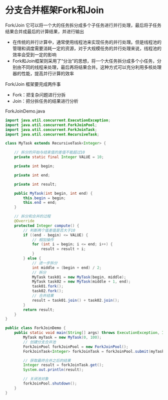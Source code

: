 # 分支合并框架Fork和Join

Fork/Join 它可以将一个大的任务拆分成多个子任务进行并行处理，最后将子任务结果合并成最后的计算结果，并进行输出

- 在传统的并行计算中，通常使用线程池来实现任务的并行处理。但是线程池的管理和调度需要消耗一定的资源，对于大规模任务的并行处理来说，线程池的效率会受到一定的影响
- Fork和Join框架则采用了“分治”的思想，将一个大任务拆分成多个小任务，分别由不同的线程来处理，最后再将结果合并。这种方式可以充分利用多核处理器的性能，提高并行计算的效率

Fork/Join 框架要完成两件事

- Fork：把复杂问题进行分拆
- Join：把分拆任务的结果进行分析

ForkJoinDemo.java

```java
import java.util.concurrent.ExecutionException;
import java.util.concurrent.ForkJoinPool;
import java.util.concurrent.ForkJoinTask;
import java.util.concurrent.RecursiveTask;

class MyTask extends RecursiveTask<Integer> {

    // 拆分的开始与结束值的差值不能超过10
    private static final Integer VALUE = 10;

    private int begin;

    private int end;

    private int result;

    public MyTask(int begin, int end) {
        this.begin = begin;
        this.end = end;
    }

    // 拆分和合并的过程
    @Override
    protected Integer compute() {
        // 判断两个值差值是否大于10
        if ((end - begin) <= VALUE) {
            // 相加操作
            for (int i = begin; i <= end; i++) {
                result = result + i;
            }
        } else {
            // 进一步拆分
            int middle = (begin + end) / 2;
            // 拆分
            MyTask task01 = new MyTask(begin, middle);
            MyTask task02 = new MyTask(middle + 1, end);
            task01.fork();
            task02.fork();
            // 合并结果
            result = task01.join() + task02.join();
        }
        return result;
    }
}

public class ForkJoinDemo {
    public static void main(String[] args) throws ExecutionException, InterruptedException {
        MyTask myTask = new MyTask(0, 100);
        // 创建分支合并池
        ForkJoinPool forkJoinPool = new ForkJoinPool();
        ForkJoinTask<Integer> forkJoinTask = forkJoinPool.submit(myTask);

        // 获取最终合并之后的结果
        Integer result = forkJoinTask.get();
        System.out.println(result);

        // 关闭池对象
        forkJoinPool.shutdown();
    }
}
```

